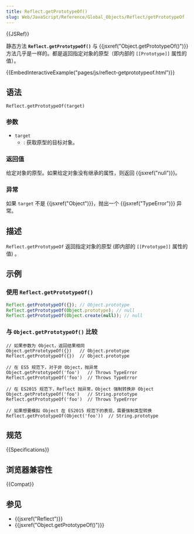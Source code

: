 ```yaml
---
title: Reflect.getPrototypeOf()
slug: Web/JavaScript/Reference/Global_Objects/Reflect/getPrototypeOf
---
```


{{JSRef}}

静态方法 **`Reflect.getPrototypeOf()`** 与 {{jsxref("Object.getPrototypeOf()")}} 方法几乎是一样的。都是返回指定对象的原型（即内部的 `[[Prototype]]` 属性的值）。

{{EmbedInteractiveExample("pages/js/reflect-getprototypeof.html")}}

## 语法

```plain
Reflect.getPrototypeOf(target)
```

### 参数

- `target`
  - : 获取原型的目标对象。

### 返回值

给定对象的原型。如果给定对象没有继承的属性，则返回 {{jsxref("null")}}。

### 异常

如果 `target` 不是 {{jsxref("Object")}}，抛出一个 {{jsxref("TypeError")}} 异常。

## 描述

`Reflect.getPrototypeOf` 返回指定对象的原型 (即内部的 `[[Prototype]]` 属性的值) 。

## 示例

### 使用 `Reflect.getPrototypeOf()`

```js
Reflect.getPrototypeOf({}); // Object.prototype
Reflect.getPrototypeOf(Object.prototype); // null
Reflect.getPrototypeOf(Object.create(null)); // null
```

### 与 `Object.getPrototypeOf()` 比较

```plain
// 如果参数为 Object，返回结果相同
Object.getPrototypeOf({})   // Object.prototype
Reflect.getPrototypeOf({})  // Object.prototype

// 在 ES5 规范下，对于非 Object，抛异常
Object.getPrototypeOf('foo')   // Throws TypeError
Reflect.getPrototypeOf('foo')  // Throws TypeError

// 在 ES2015 规范下，Reflect 抛异常，Object 强制转换非 Object
Object.getPrototypeOf('foo')   // String.prototype
Reflect.getPrototypeOf('foo')  // Throws TypeError

// 如果想要模拟 Object 在 ES2015 规范下的表现，需要强制类型转换
Reflect.getPrototypeOf(Object('foo'))  // String.prototype
```

## 规范

{{Specifications}}

## 浏览器兼容性

{{Compat}}

## 参见

- {{jsxref("Reflect")}}
- {{jsxref("Object.getPrototypeOf()")}}
